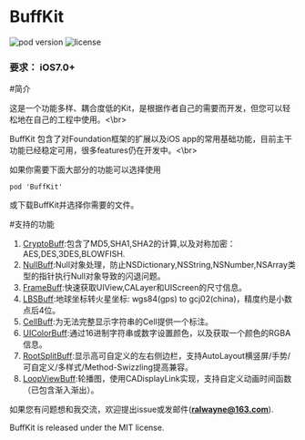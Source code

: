 # BuffKit 

![pod version](https://img.shields.io/cocoapods/v/BuffKit.svg) ![license](https://img.shields.io/cocoapods/l/BuffKit.svg)

### 要求： iOS7.0+

#简介

这是一个功能多样、耦合度低的Kit，是根据作者自己的需要而开发，但您可以轻松地在自己的工程中使用。<\br>

BuffKit 包含了对Foundation框架的扩展以及iOS app的常用基础功能，目前主干功能已经稳定可用，很多features仍在开发中。<\br>

如果你需要下面大部分的功能可以选择使用
```
pod 'BuffKit'
```
或下载BuffKit并选择你需要的文件。

#支持的功能
1. [CryptoBuff]():包含了MD5,SHA1,SHA2的计算,以及对称加密：AES,DES,3DES,BLOWFISH. 
2. [NullBuff]():Null对象处理，防止NSDictionary,NSString,NSNumber,NSArray类型的指针执行Null对象导致的闪退问题。
3. [FrameBuff]():快速获取UIView,CALayer和UIScreen的尺寸信息。
4. [LBSBuff]():地球坐标转火星坐标: wgs84(gps) to gcj02(china)，精度约是小数点后4位。
5. [CellBuff]():为无法完整显示字符串的Cell提供一个标注。
6. [UIColorBuff]():通过16进制字符串或数字设置颜色，以及获取一个颜色的RGBA信息。
7. [RootSplitBuff]():显示高可自定义的左右侧边栏，支持AutoLayout横竖屏/手势/可自定义/多样式/Method-Swizzling提高兼容。
8. [LoopViewBuff]():轮播图，使用CADisplayLink实现，支持自定义动画时间函数（已包含渐入渐出）。

如果您有问题想和我交流，欢迎提出issue或发邮件(**ralwayne@163.com**).

BuffKit is released under the MIT license.
